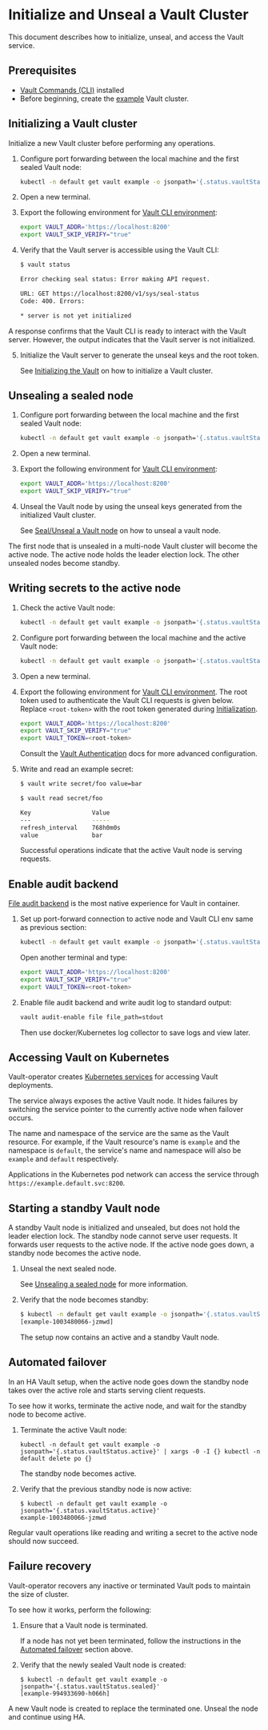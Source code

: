 # Initialize and Unseal a Vault Cluster

This document describes how to initialize, unseal, and access the Vault service.

## Prerequisites

* [Vault Commands (CLI)][vault-cli] installed
* Before beginning, create the [example][example_vault] Vault cluster.

## Initializing a Vault cluster

Initialize a new Vault cluster before performing any operations.

1. Configure port forwarding between the local machine and the first sealed Vault node:

    ```sh
    kubectl -n default get vault example -o jsonpath='{.status.vaultStatus.sealed[0]}' | xargs -0 -I {} kubectl -n default port-forward {} 8200
    ```

2. Open a new terminal.

3. Export the following environment for [Vault CLI environment][vault-cli-env]:

    ```sh
    export VAULT_ADDR='https://localhost:8200'
    export VAULT_SKIP_VERIFY="true"
    ```

4. Verify that the Vault server is accessible using the Vault CLI:

    ```sh
    $ vault status

    Error checking seal status: Error making API request.

    URL: GET https://localhost:8200/v1/sys/seal-status
    Code: 400. Errors:

    * server is not yet initialized
    ```

A response confirms that the Vault CLI is ready to interact with the Vault server. However, the output indicates that the Vault server is not initialized.

5. Initialize the Vault server to generate the unseal keys and the root token.

    See [Initializing the Vault][initialize-vault] on how to initialize a Vault cluster.

## Unsealing a sealed node

1. Configure port forwarding between the local machine and the first sealed Vault node:

    ```sh
    kubectl -n default get vault example -o jsonpath='{.status.vaultStatus.sealed[0]}' | xargs -0 -I {} kubectl -n default port-forward {} 8200
    ```

2. Open a new terminal.

3. Export the following environment for [Vault CLI environment][vault-cli-env]:

    ```sh
    export VAULT_ADDR='https://localhost:8200'
    export VAULT_SKIP_VERIFY="true"
    ```

4. Unseal the Vault node by using the unseal keys generated from the initialized Vault cluster.

    See [Seal/Unseal a Vault node][seal-unseal-vault] on how to unseal a vault node.

The first node that is unsealed in a multi-node Vault cluster will become the active node. The active node holds the leader election lock. The other unsealed nodes become standby.

## Writing secrets to the active node

1. Check the active Vault node:

    ```sh
    kubectl -n default get vault example -o jsonpath='{.status.vaultStatus.active}'
    ```

2. Configure port forwarding between the local machine and the active Vault node:

    ```sh
    kubectl -n default get vault example -o jsonpath='{.status.vaultStatus.active}' | xargs -0 -I {} kubectl -n default port-forward {} 8200
    ```

3. Open a new terminal.

4. Export the following environment for [Vault CLI environment][vault-cli-env].
    The root token used to authenticate the Vault CLI requests is given below. Replace `<root-token>` with the root token generated during [Initialization](#initializing-a-vault-cluster).

    ```sh
    export VAULT_ADDR='https://localhost:8200'
    export VAULT_SKIP_VERIFY="true"
    export VAULT_TOKEN=<root-token>
    ```

    Consult the [Vault Authentication][authentication] docs for more advanced configuration.

5. Write and read an example secret:

    ```sh
    $ vault write secret/foo value=bar

    $ vault read secret/foo

    Key             	Value
    ---             	-----
    refresh_interval	768h0m0s
    value           	bar
    ```

    Successful operations indicate that the active Vault node is serving requests.

## Enable audit backend

[File audit backend][file_audit] is the most native experience for Vault in container.

1. Set up port-forward connection to active node and Vault CLI env same as previous section:

    ```sh
    kubectl -n default get vault example -o jsonpath='{.status.vaultStatus.active}' | xargs -0 -I {} kubectl -n default port-forward {} 8200
    ```

    Open another terminal and type:

    ```sh
    export VAULT_ADDR='https://localhost:8200'
    export VAULT_SKIP_VERIFY="true"
    export VAULT_TOKEN=<root-token>
    ```

2. Enable file audit backend and write audit log to standard output:

    ```sh
    vault audit-enable file file_path=stdout
    ```

   Then use docker/Kubernetes log collector to save logs and view later.

## Accessing Vault on Kubernetes

Vault-operator creates [Kubernetes services][k8s-services] for accessing Vault deployments.

The service always exposes the active Vault node. It hides failures by switching the service pointer to the currently active node when failover occurs.

The name and namespace of the service are the same as the Vault resource. For example, if the Vault resource's name is `example`  and the namespace is `default`, the service's name and namespace will also be `example` and `default` respectively.

Applications in the Kubernetes pod network can access the service through `https://example.default.svc:8200`.

## Starting a standby Vault node

A standby Vault node is initialized and unsealed, but does not hold the leader election lock. The standby node cannot serve user requests. It forwards user requests to the active node. If the active node goes down, a standby node becomes the active node.

1. Unseal the next sealed node.

    See [Unsealing a sealed node](#unsealing-a-sealed-node) for more information.

2. Verify that the node becomes standby:

    ```sh
    $ kubectl -n default get vault example -o jsonpath='{.status.vaultStatus.standby}'
    [example-1003480066-jzmwd]
    ```

    The setup now contains an active and a standby Vault node.

## Automated failover

In an HA Vault setup, when the active node goes down the standby node takes over the active role and starts serving client requests.

To see how it works, terminate the active node, and wait for the standby node to become active.

1. Terminate the active Vault node:

    ```
    kubectl -n default get vault example -o jsonpath='{.status.vaultStatus.active}' | xargs -0 -I {} kubectl -n default delete po {}
    ```

    The standby node becomes active.

2. Verify that the previous standby node is now active:

    ```
    $ kubectl -n default get vault example -o jsonpath='{.status.vaultStatus.active}'
    example-1003480066-jzmwd
    ```

Regular vault operations like reading and writing a secret to the active node should now succeed.

## Failure recovery

Vault-operator recovers any inactive or terminated Vault pods to maintain the size of cluster.

To see how it works, perform the following:

1. Ensure that a Vault node is terminated.

   If a node has not yet been terminated, follow the instructions in the [Automated failover](#automated-failover) section above.

2. Verify that the newly sealed Vault node is created:

    ```
    $ kubectl -n default get vault example -o jsonpath='{.status.vaultStatus.sealed}'
    [example-994933690-h066h]
    ```

A new Vault node is created to replace the terminated one. Unseal the node and continue using HA.

[ha]: https://www.vaultproject.io/docs/concepts/ha.html
[initialize-vault]: https://www.vaultproject.io/intro/getting-started/deploy.html#initializing-the-vault
[seal-unseal-vault]: https://www.vaultproject.io/intro/getting-started/deploy.html#seal-unseal
[authentication]: https://www.vaultproject.io/docs/concepts/auth.html
[vault-cli]: https://www.vaultproject.io/docs/install/index.html
[vault-cli-env]: https://www.vaultproject.io/docs/commands/environment.html
[k8s-services]: https://kubernetes.io/docs/concepts/services-networking/service/
[file_audit]:https://www.vaultproject.io/docs/audit/file.html
[example_vault]:./example_vault.yaml
